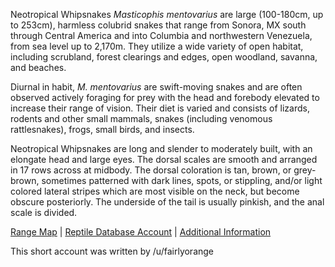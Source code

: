 Neotropical Whipsnakes *Masticophis mentovarius* are large (100-180cm, up to 253cm), harmless colubrid snakes that range from Sonora, MX south through Central America and into Columbia and northwestern Venezuela, from sea level up to 2,170m.  They utilize a wide variety of open habitat, including scrubland, forest clearings and edges, open woodland, savanna, and beaches.

Diurnal in habit, *M. mentovarius* are swift-moving snakes and are often observed actively foraging for prey with the head and forebody elevated to increase their range of vision.  Their diet is varied and consists of lizards, rodents and other small mammals, snakes (including venomous rattlesnakes), frogs, small birds, and insects.

Neotropical Whipsnakes are long and slender to moderately built, with an elongate head and large eyes.  The dorsal scales are smooth and arranged in 17 rows across at midbody.  The dorsal coloration is tan, brown, or grey-brown, sometimes patterned with dark lines, spots, or stippling, and/or light colored lateral stripes which are most visible on the neck, but become obscure posteriorly.  The underside of the tail is usually pinkish, and the anal scale is divided.

[Range Map](https://snakeevolution.org/images/Mmento_map.jpg)  |  [Reptile Database Account](https://reptile-database.reptarium.cz/species?genus=Masticophis&species=mentovarius)  |  [Additional Information](https://repositories.lib.utexas.edu/bitstream/handle/2152/45213/0295_Masticophis_mentovarius.pdf?sequence=1)

This short account was written by /u/fairlyorange